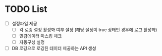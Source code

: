 # TODO List

- [ ] 설정파일 제공
  - [ ] 각 로깅 설정 활성화 여부 설정 (해당 설정이 true 상태인 경우에 로그 활성화)
  - [ ] 민감데이터 마스킹 체크
  - [ ] 자동구성 설정
- [ ] DB 로깅으로 로깅된 데이터 제공하는 API 생성